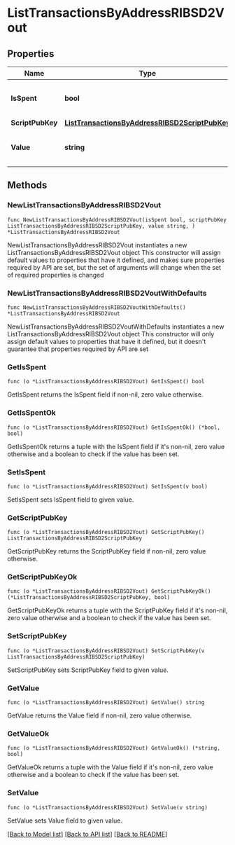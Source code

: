 # ListTransactionsByAddressRIBSD2Vout

## Properties

Name | Type | Description | Notes
------------ | ------------- | ------------- | -------------
**IsSpent** | **bool** | Defines whether the output is spent or not. | 
**ScriptPubKey** | [**ListTransactionsByAddressRIBSD2ScriptPubKey**](ListTransactionsByAddressRIBSD2ScriptPubKey.md) |  | 
**Value** | **string** | Represents the sent/received amount. | 

## Methods

### NewListTransactionsByAddressRIBSD2Vout

`func NewListTransactionsByAddressRIBSD2Vout(isSpent bool, scriptPubKey ListTransactionsByAddressRIBSD2ScriptPubKey, value string, ) *ListTransactionsByAddressRIBSD2Vout`

NewListTransactionsByAddressRIBSD2Vout instantiates a new ListTransactionsByAddressRIBSD2Vout object
This constructor will assign default values to properties that have it defined,
and makes sure properties required by API are set, but the set of arguments
will change when the set of required properties is changed

### NewListTransactionsByAddressRIBSD2VoutWithDefaults

`func NewListTransactionsByAddressRIBSD2VoutWithDefaults() *ListTransactionsByAddressRIBSD2Vout`

NewListTransactionsByAddressRIBSD2VoutWithDefaults instantiates a new ListTransactionsByAddressRIBSD2Vout object
This constructor will only assign default values to properties that have it defined,
but it doesn't guarantee that properties required by API are set

### GetIsSpent

`func (o *ListTransactionsByAddressRIBSD2Vout) GetIsSpent() bool`

GetIsSpent returns the IsSpent field if non-nil, zero value otherwise.

### GetIsSpentOk

`func (o *ListTransactionsByAddressRIBSD2Vout) GetIsSpentOk() (*bool, bool)`

GetIsSpentOk returns a tuple with the IsSpent field if it's non-nil, zero value otherwise
and a boolean to check if the value has been set.

### SetIsSpent

`func (o *ListTransactionsByAddressRIBSD2Vout) SetIsSpent(v bool)`

SetIsSpent sets IsSpent field to given value.


### GetScriptPubKey

`func (o *ListTransactionsByAddressRIBSD2Vout) GetScriptPubKey() ListTransactionsByAddressRIBSD2ScriptPubKey`

GetScriptPubKey returns the ScriptPubKey field if non-nil, zero value otherwise.

### GetScriptPubKeyOk

`func (o *ListTransactionsByAddressRIBSD2Vout) GetScriptPubKeyOk() (*ListTransactionsByAddressRIBSD2ScriptPubKey, bool)`

GetScriptPubKeyOk returns a tuple with the ScriptPubKey field if it's non-nil, zero value otherwise
and a boolean to check if the value has been set.

### SetScriptPubKey

`func (o *ListTransactionsByAddressRIBSD2Vout) SetScriptPubKey(v ListTransactionsByAddressRIBSD2ScriptPubKey)`

SetScriptPubKey sets ScriptPubKey field to given value.


### GetValue

`func (o *ListTransactionsByAddressRIBSD2Vout) GetValue() string`

GetValue returns the Value field if non-nil, zero value otherwise.

### GetValueOk

`func (o *ListTransactionsByAddressRIBSD2Vout) GetValueOk() (*string, bool)`

GetValueOk returns a tuple with the Value field if it's non-nil, zero value otherwise
and a boolean to check if the value has been set.

### SetValue

`func (o *ListTransactionsByAddressRIBSD2Vout) SetValue(v string)`

SetValue sets Value field to given value.



[[Back to Model list]](../README.md#documentation-for-models) [[Back to API list]](../README.md#documentation-for-api-endpoints) [[Back to README]](../README.md)


